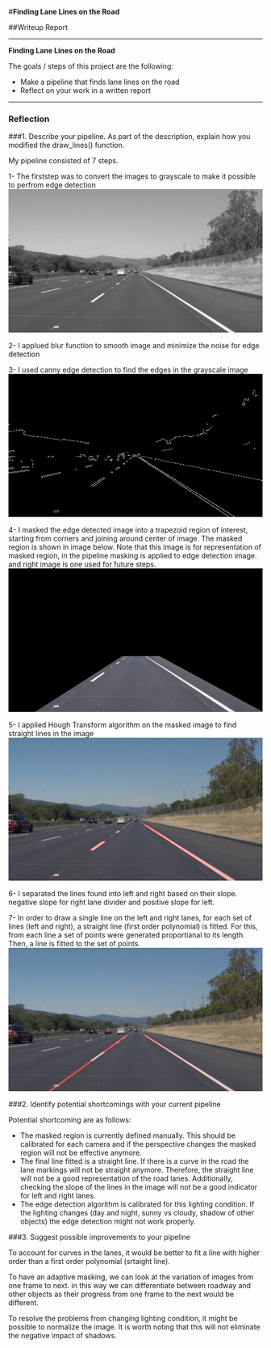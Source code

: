 #**Finding Lane Lines on the Road** 

##Writeup Report

---

**Finding Lane Lines on the Road**

The goals / steps of this project are the following:
* Make a pipeline that finds lane lines on the road
* Reflect on your work in a written report


[//]: # (Image References)
[gray]: ./examples/grayscale.jpg "Grayscale"
[edges]: ./examples/edges.jpg "Detected Edges"
[masked_region]: ./examples/masked_region.jpg "Masked Region"
[lane_broken]: ./examples/lane_broken.jpg "Lines detected using Hough Transform"
[lane_detected]: ./examples/lane_detected.jpg "Fitted left and right lanes"

---

### Reflection

###1. Describe your pipeline. As part of the description, explain how you modified the draw_lines() function.

My pipeline consisted of 7 steps.  

1- The firststep was to convert the images to grayscale to make it possible to perfrom edge detection
![alt text][gray]

2- I applued blur function to smooth image and minimize the noise for edge detection

3- I used canny edge detection to find the edges in the grayscale image
![alt text][edges]

4- I masked the edge detected image into a trapezoid region of interest, starting from corners and joining around center of image. The masked region is shown in image below. Note that this image is for representation of masked region, in the pipeline masking is applied to edge detection image. and right image is one used for future steps.  
![alt text][masked_region]

5- I applied Hough Transform algorithm on the masked image to find straight lines in the image
![alt text][lane_broken]

6- I separated the lines found into left and right based on their slope. negative slope for right lane divider and positive slope for left.  

7- In order to draw a single line on the left and right lanes, for each set of lines (left and right), a straight line (first order polynomial) is fitted. For this, from each line a set of points were generated proportianal to its length. Then, a line is fitted to the set of points. 
![alt text][lane_detected]


###2. Identify potential shortcomings with your current pipeline

Potential shortcoming are as follows:
- The masked region is currently defined manually. This should be calibrated for each camera and if the perspective changes the masked region will not be effective anymore.  
- The final line fitted is a straight line. If there is a curve in the road the lane markings will not be straight anymore. Therefore, the straight line will not be a good representation of the road lanes. Additionally, checking the slope of the lines in the image will not be a good indicator for left and right lanes.   
- The edge detection algorithm is calibrated for this lighting condition. If the lighting changes (day and night, sunny vs cloudy, shadow of other objects) the edge detection might not work properly. 


###3. Suggest possible improvements to your pipeline

To account for curves in the lanes, it would be better to fit a line with higher order than a first order polynomial (srtaight line).

To have an adaptive masking, we can look at the variation of images from one frame to next. in this way we can differentiate between roadway and other objects as their progress from one frame to the next would be different. 

To resolve the problems from changing lighting condition, it might be possible to normalize the image. It is worth noting that this will not eliminate the negative impact of shadows.
